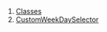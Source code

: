 1.  [Classes](widgets_custom_weekday_selector/#classes)
2.  [CustomWeekDaySelector](widgets_custom_weekday_selector/CustomWeekDaySelector-class.html)
